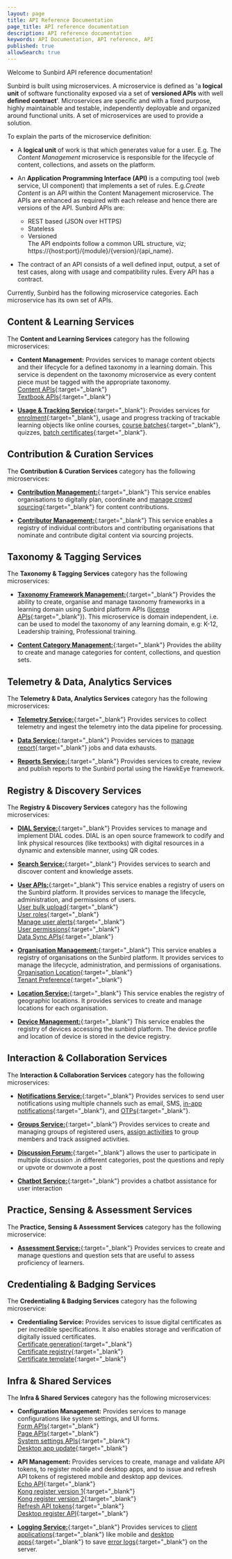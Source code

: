 ```yaml
---
layout: page
title: API Reference Documentation
page_title: API reference documentation
description: API reference documentation
keywords: API Documentation, API reference, API
published: true
allowSearch: true
---
```


Welcome to Sunbird API reference documentation!

Sunbird is built using microservices. 
A microservice is defined as 'a **logical unit** of software functionality exposed via a set of **versioned APIs** with well **defined contract**'. Microservices are specific and with a fixed purpose, highly maintainable and testable, independently deployable and organized around functional units. A set of microservices are used to provide a solution. 

To explain the parts of the microservice definition:  
- A **logical unit** of work is that which generates value for a user. E.g. The *Content Management* microservice is responsible for the lifecycle of content, collections, and assets on the platform.  

- An **Application Programming Interface (API)** is a computing tool (web service, UI component) that implements a set of rules. E.g.*Create Content* is an API within the Content Management microservice. The APIs are enhanced as required with each release and hence there are versions of the API. Sunbird APIs are:  
    - REST based (JSON over HTTPS)  
    - Stateless  
    - Versioned  
    The API endpoints follow a common URL structure, viz; https://{host:port}/{module}/{version}/{api_name}.
 - The contract of an API consists of a well defined input, output, a set of test cases, along with usage and compatibility rules. Every API has a contract.  

Currently, Sunbird has the following microservice categories. Each microservice has its own set of APIs.   

## Content & Learning Services

The **Content and Learning Services** category has the following microservices:

- **Content Management:**  Provides services to manage content objects and their lifecycle for a defined taxonomy in a learning domain. This service is dependent on the taxonomy microservice as every content piece must be tagged with the appropriate taxonomy.  
        [Content APIs](apis/content/){:target="_blank"}         
        [Textbook APIs](apis/tocapi/){:target="_blank"}  
<!--- add lock and plugin API folders and here --> 
        

- [**Usage & Tracking Service**](apis/courseprogressapi/){:target="_blank"}: Provides services for [enrolment](apis/courseenrolmentapi/){:target="_blank"}, usage and progress tracking of trackable learning objects like online courses, [course batches](apis/coursebatchmanapi/){:target="_blank"}, quizzes, [batch certificates](apis/coursebatchcertificateapi/){:target="_blank"}.

## Contribution & Curation Services

The **Contribution & Curation Services** category has the following microservices:

- [**Contribution Management:**](apis/programsapi/){:target="_blank"} This service enables organisations to digitally plan, coordinate and [manage crowd sourcing](apis/bulkapproveapi){:target="_blank"}   for content contributions.  

- [**Contributor Management:**](apis/opensaber/){:target="_blank"} This service enables a registry of individual contributors and contributing organisations that nominate and contribute digital content via sourcing projects.  

## Taxonomy & Tagging Services

The **Taxonomy & Tagging Services** category has the following microservices:

- [**Taxonomy Framework Management:**](apis/framework/){:target="_blank"} Provides the ability to create, organise and manage taxonomy frameworks in a learning domain using Sunbird platform APIs ([license APIs](apis/license/){:target="_blank"}). This microservice is domain independent, i.e. can be used to model the taxonomy of any learning domain, e.g: K-12, Leadership training, Professional training.  

- [**Content Category Management:**](apis/objectcategory/){:target="_blank"} Provides the ability to create and manage categories for content, collections, and question sets.  

## Telemetry & Data, Analytics Services

The **Telemetry & Data, Analytics Services** category has the following microservices:

- [**Telemetry Service:**](../developer-docs/){:target="_blank"} Provides services to collect telemetry and ingest the telemetry into the data pipeline for processing.
    
- [**Data Service:**](apis/dataexhaustapi){:target="_blank"} Provides services to [manage report](apis/druidreportapi){:target="_blank"} jobs and data exhausts.

- [**Reports Service:**](apis/reports/){:target="_blank"} Provides services to create, review and publish reports to the Sunbird portal using the HawkEye framework.

## Registry & Discovery Services

The **Registry & Discovery Services** category has the following microservices:

- [**DIAL Service:**](apis/dialapi/){:target="_blank"} Provides services to manage and implement DIAL codes. DIAL is an open source framework to codify and link physical resources (like textbooks) with digital resources in a dynamic and extensible manner, using QR codes.
- [**Search Service:**](apis/searchapi/){:target="_blank"} Provides services to search and discover content and knowledge assets.

- [**User APIs:**](apis/userapi/){:target="_blank"} This service enables a registry of users on the Sunbird platform. It provides services to manage the lifecycle, administration, and permissions of users.  
        [User bulk upload](apis/bulkupload/){:target="_blank"}  
        [User roles](apis/userapi/#operation/Assign_User_Role/){:target="_blank"}  
        [Manage user alerts](apis/feedapi/){:target="_blank"}  
        [User permissions](apis/consentapi/){:target="_blank"}  
        [Data Sync APIs](apis/datasyncapi/){:target="_blank"}  

 - [**Organisation Management:**](apis/orgapi/){:target="_blank"} This service enables a registry of organisations on the Sunbird platform. It provides services to manage the lifecycle, administration, and permissions of organisations.  
        [Organisation Location](apis/geolocationapi/){:target="_blank"}  
        [Tenant Preference](apis/tenantpreferenceapi/){:target="_blank"}
- [**Location Service:**](apis/locationapi/){:target="_blank"} This service enables the registry of geographic locations. It provides services to create and manage locations for each organisation.

- [**Device Management:**](apis/deviceapi/){:target="_blank"} This service enables the registry of devices accessing the sunbird platform. The device profile and location of device is stored in the device registry.


## Interaction & Collaboration Services

The **Interaction & Collaboration Services** category has the following microservices:

- [**Notifications Service:**](apis/notificationapi/){:target="_blank"} Provides services to send user notifications using multiple channels such as email, SMS, [in-app notifications](apis/firebasecloudmessagingapi/){:target="_blank"}, and [OTPs](apis/otpapi/){:target="_blank"}.

- [**Groups Service:**](apis/groupapi/){:target="_blank"} Provides services to create and managing groups of registered users, [assign activities](apis/groupactivityapi/) to group members and track assigned activities.

- [**Discussion Forum:**](apis/discussionForum/){:target="_blank"} allows the user to participate in multiple discussion .in different categories, post the questions and reply or upvote or downvote a post

- [**Chatbot Service:**](apis/chatbotapi/){:target="_blank"} provides a chatbot assistance for user interaction


## Practice, Sensing & Assessment Services

The **Practice, Sensing & Assessment Services** category has the following microservice:

- [**Assessment Service:**](apis/assessmentapi/){:target="_blank"} Provides services to create and manage questions and question sets that are useful to assess proficiency of learners.  

<!--- [**Assessment Management Service:**](apis/itemsetapi/){:target="_blank"} (Under development) Provides services to create and manage questions and question sets that are useful to assess proficiency of learners.  -->

## Credentialing & Badging Services

The **Credentialing & Badging Services** category has the following microservice:  

- **Credentialing Service:** <!---**/certreg/v2/certs/download & /cert/v1/certs/generate**--> Provides services to issue digital certificates as per incredible specifications. It also enables storage and verification of digitally issued certificates.  
    [Certificate generation](apis/certificate/){:target="_blank"}   
    [Certificate registry](apis/certificateregistry/){:target="_blank"}  
    [Certificate template](apis/certificatetemplateapi/){:target="_blank"}  

## Infra & Shared Services

The **Infra & Shared Services** category has the following microservices:
    
- **Configuration Management:** <!---**/data/v1/role/read & /desktop/v1/update**--> Provides services to manage configurations like system settings, and UI forms.  
        [Form APIs](apis/form/){:target="_blank"}  
        [Page APIs](apis/pagesapi/){:target="_blank"}  
        [System settings APIs](apis/systemsettingsapi/){:target="_blank"}  
        [Desktop app update](apis/desktop/app-update/){:target="_blank"}  

- **API Management:** Provides services to create, manage and validate API tokens, to register mobile and desktop apps, and to issue and refresh API tokens of registered mobile and desktop app devices.  
        [Echo API](apis/echoapi/){:target="_blank"}  
        [Kong register version 1](apis/kongcredentialregisterapiv1/){:target="_blank"}  
        [Kong register version 2](apis/kongcredentialregisterapiv2/){:target="_blank"}  
        [Refresh API tokens](apis/refreshtokenapi){:target="_blank"}  
        [Desktop register API](apis/desktop/device-registry/){:target="_blank"}  

- [**Logging Service:**](apis/clientlogapi){:target="_blank"} <!---**/data/v1/client/logs**--> Provides services to [client applications](apis/clientlogapi){:target="_blank"} like mobile and [desktop apps](apis/desktop/){:target="_blank"} to save [error logs](apis/clientlogapi){:target="_blank"} on the server.

